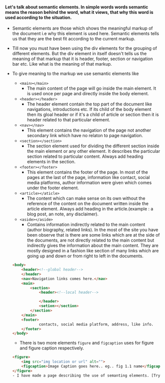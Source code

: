#### Let's talk about semantic elements. In simple words words semantic means the reason behind the word, what it views, that why this word is used according to the situation. 

- Semantic elements are those which shows the meaningful markup of the document i.e why this element is used here. Semantic elements tells us that they are the best fit according to the current markup. 

- Till now you must have been using the div elements for the grouping of different elements. But the div element in itself doesn't tells us the meaning of that markup that it is header, footer, section or navigation bar etc. Like what is the meaning of that markup.

- To give meaning to the markup we use semantic elements like 
    - ```<main></main>```
        - The main content of the page will go inside the main element. It is used once per page and directly inside the body element.
    - ```<header></header>```
        - The header element contain the top part of the document like navigations, introductions etc. If its child of the body element then its gloal header or if it's a child of article or section then it is header related to that particular element.
    - ```<nav></nav>``` 
        - This element contains the navigation of the page not another secondary link which have no relaton to page navigation.
    - ```<section></section>```
        - The section element used for dividing the different section inside the main element or any other element. It describes the particular section related to particular content. Always add heading elements in the section.
    - ```<footer></footer>```
        - This element contains the footer of the page. In most of the pages at the last of the page, information like contact, social media platforms, author information were given which comes under the footer element.
    -   ```<article></aticle>```
        - The content which can make sense on its own without the reference of the content on the document written inside the article element.
        Always add heading in the article.(example : a blog post, an note, any disclaimer). 
    - ```<aside></aside>```
        - Contains information indirectly related to the main content (author biography, related links). In the most of the site you have been observe that is there are some links which are at the side of the documents, are not directly related to the main content but indirectly gives the information about the main content. They are mostly designed in a fashion like section of many links which are going up and down or from right to left in the documents.

    ```html
    <body>
        <header><!--global header-->
        </header>
        <nav>Navigation links comes here.</nav>
        <main>
            <section>
                <header><!--local header-->

                </header>
                <setion></section>
            </section>
        </main>
        <footer>
                contacts, social media platform, address, like info.
        </footer>
    </body>
    ```
    - There is two more elements ```figure``` and ```figcaption``` uses for figure and figure caption respectively.
    ```html
    <figure>
        <img src="img location or url" alt="">
        <figcaption>Image Caption goes here.. eg.. fig 1.1 name</figcaption>
    </figure>
    - I have made a page describing the use of semanting elements. [Try it here](./semantics.html)